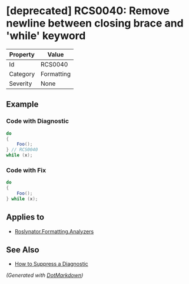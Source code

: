 # \[deprecated\] RCS0040: Remove newline between closing brace and 'while' keyword

| Property | Value      |
| -------- | ---------- |
| Id       | RCS0040    |
| Category | Formatting |
| Severity | None       |

## Example

### Code with Diagnostic

```csharp
do
{
    Foo();
} // RCS0040
while (x);
```

### Code with Fix

```csharp
do
{
    Foo();
} while (x);
```

## Applies to

* [Roslynator.Formatting.Analyzers](https://www.nuget.org/packages/Roslynator.Formatting.Analyzers)

## See Also

* [How to Suppress a Diagnostic](../HowToConfigureAnalyzers.md#how-to-suppress-a-diagnostic)


*\(Generated with [DotMarkdown](http://github.com/JosefPihrt/DotMarkdown)\)*